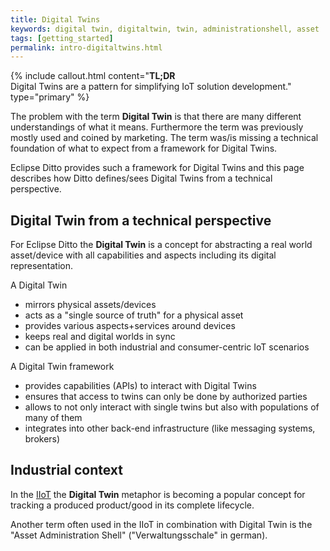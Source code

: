 ```yaml
---
title: Digital Twins
keywords: digital twin, digitaltwin, twin, administrationshell, asset
tags: [getting_started]
permalink: intro-digitaltwins.html
---
```


{% include callout.html content="**TL;DR**<br/>Digital Twins are a pattern for simplifying IoT solution development." type="primary" %}

The problem with the term **Digital Twin** is that there are many different understandings of what it means. Furthermore
the term was previously mostly used and coined by marketing. The term was/is missing a technical foundation of what to
expect from a framework for Digital Twins.

Eclipse Ditto provides such a framework for Digital Twins and this page describes how Ditto defines/sees Digital Twins
from a technical perspective. 

## Digital Twin from a technical perspective

For Eclipse Ditto the **Digital Twin** is a concept for abstracting a real world asset/device with 
all capabilities and aspects including its digital representation.

A Digital Twin
* mirrors physical assets/devices
* acts as a "single source of truth" for a physical asset
* provides various aspects+services around devices
* keeps real and digital worlds in sync
* can be applied in both industrial and consumer-centric IoT scenarios

A Digital Twin framework
* provides capabilities (APIs) to interact with Digital Twins
* ensures that access to twins can only be done by authorized parties
* allows to not only interact with single twins but also with populations of many of them
* integrates into other back-end infrastructure (like messaging systems, brokers)

## Industrial context

In the <a href="#" data-toggle="tooltip" data-original-title="{{site.data.glossary.iiot}}">IIoT</a> the **Digital Twin** 
metaphor is becoming a popular concept for tracking a produced product/good in its complete lifecycle. 

Another term often used in the IIoT in combination with Digital Twin is the "Asset Administration Shell" 
("Verwaltungsschale" in german).
